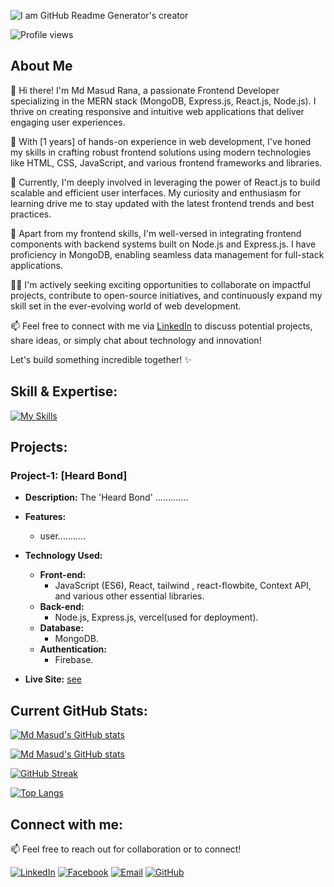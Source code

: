 
![I am GitHub Readme Generator's creator](https://i.ibb.co/16J0jgn/banner.png)

![Profile views](https://komarev.com/ghpvc/?username=devmasud1&label=Profile%20views&color=0e75b6&style=flat)

## About Me

👋 Hi there! I'm Md Masud Rana, a passionate Frontend Developer specializing in the MERN stack (MongoDB, Express.js, React.js, Node.js). I thrive on creating responsive and intuitive web applications that deliver engaging user experiences.

🚀 With [1 years] of hands-on experience in web development, I've honed my skills in crafting robust frontend solutions using modern technologies like HTML, CSS, JavaScript, and various frontend frameworks and libraries.

🌱 Currently, I'm deeply involved in leveraging the power of React.js to build scalable and efficient user interfaces. My curiosity and enthusiasm for learning drive me to stay updated with the latest frontend trends and best practices.

🔨 Apart from my frontend skills, I'm well-versed in integrating frontend components with backend systems built on Node.js and Express.js. I have proficiency in MongoDB, enabling seamless data management for full-stack applications.

👨‍💻 I'm actively seeking exciting opportunities to collaborate on impactful projects, contribute to open-source initiatives, and continuously expand my skill set in the ever-evolving world of web development.

📫 Feel free to connect with me via [LinkedIn](https://www.linkedin.com/in/mahmud-a-masud/) to discuss potential projects, share ideas, or simply chat about technology and innovation!

Let's build something incredible together! ✨


## Skill & Expertise:

[![My Skills](https://skillicons.dev/icons?i=html,css,bootstrap,tailwind,js,react,nodejs,express,mongodb,git,github,figma)](https://skillicons.dev)

## Projects:

### Project-1: [Heard Bond]

- **Description:** The 'Heard Bond' .............

- **Features:**
  - user...........
- **Technology Used:**
  - **Front-end:** 
    - JavaScript (ES6), React, tailwind , react-flowbite, Context API, and various other essential libraries.
  - **Back-end:** 
    - Node.js, Express.js, vercel(used for deployment).
  - **Database:** 
    - MongoDB.
  - **Authentication:** 
    - Firebase.

- **Live Site:** [see](https://heart-bond.web.app/)


## Current GitHub Stats:

[![Md Masud's GitHub stats](https://github-readme-stats.vercel.app/api?username=devmasud1&show_icons=true&include_all_commits=true)](https://github.com/devmasud1)


[![Md Masud's GitHub stats](https://github-readme-stats.vercel.app/api?username=devmasud1&show_icons=true)](https://github.com/devmasud1)

[![GitHub Streak](https://streak-stats.demolab.com?user=devmasud1)](https://git.io/streak-stats)

[![Top Langs](https://github-readme-stats.vercel.app/api/top-langs/?username=devmasud1&layout=compact)](https://github.com/devmasud1/github-readme-stats)


## Connect with me:

📫 Feel free to reach out for collaboration or to connect!

[![LinkedIn](https://img.shields.io/badge/LinkedIn-Connect-blue?style=flat&logo=linkedin&labelColor=blue)](https://www.linkedin.com/in/mahmud-a-masud/)
[![Facebook](https://img.shields.io/badge/Facebook-Follow-blue?style=flat&logo=facebook&labelColor=blue)](https://www.facebook.com/dev.masud1)
[![Email](https://img.shields.io/badge/Email-Send%20a%20message-red?style=flat&logo=gmail&labelColor=red)](mailto:mahamud.al.masud@gmail.com)
[![GitHub](https://img.shields.io/badge/GitHub-Follow-181717?style=flat&logo=github&labelColor=181717)](https://github.com/devmasud1)


